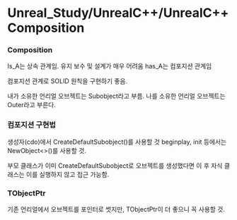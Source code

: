 # Unreal_Study/UnrealC++/UnrealC++Composition


### Composition

Is_A는 상속 관계임. 유지 보수 및 설계가 매우 어려움
has_A는 컴포지션 관계임

컴포지션 관계로 SOLID 원칙을 구현하기 좋음.

내가 소유한 언리얼 오브젝트는 Subobject라고 부름.
나를 소유한 언리얼 오브젝트는 Outer라고 부른다.

### 컴포지션 구현법

생성자(cdo)에서 CreateDefaultSubobject()를 사용할 것
beginplay, init 등에서는 NewObject<>()를 사용할 것.

부모 클래스가 이미 CreateDefaultSubobject로 오브젝트를 생성했다면
이 후 자식 클래스는 이를 실행하지 않고 접근 가능함.

### TObjectPtr<T>

기존 언리얼에서 오브젝트를 포인터로 썻지만, TObjectPtr<T>이 더 좋으니 꼭 사용할 것.